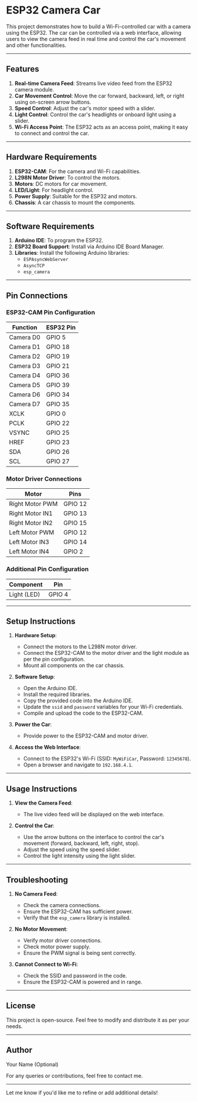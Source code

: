 

# ESP32 Camera Car

This project demonstrates how to build a Wi-Fi-controlled car with a camera using the ESP32. The car can be controlled via a web interface, allowing users to view the camera feed in real time and control the car's movement and other functionalities.

---

## Features
1. **Real-time Camera Feed**: Streams live video feed from the ESP32 camera module.
2. **Car Movement Control**: Move the car forward, backward, left, or right using on-screen arrow buttons.
3. **Speed Control**: Adjust the car's motor speed with a slider.
4. **Light Control**: Control the car's headlights or onboard light using a slider.
5. **Wi-Fi Access Point**: The ESP32 acts as an access point, making it easy to connect and control the car.

---

## Hardware Requirements
1. **ESP32-CAM**: For the camera and Wi-Fi capabilities.
2. **L298N Motor Driver**: To control the motors.
3. **Motors**: DC motors for car movement.
4. **LED/Light**: For headlight control.
5. **Power Supply**: Suitable for the ESP32 and motors.
6. **Chassis**: A car chassis to mount the components.

---

## Software Requirements
1. **Arduino IDE**: To program the ESP32.
2. **ESP32 Board Support**: Install via Arduino IDE Board Manager.
3. **Libraries**: Install the following Arduino libraries:
   - `ESPAsyncWebServer`
   - `AsyncTCP`
   - `esp_camera`

---

## Pin Connections

### ESP32-CAM Pin Configuration
| **Function** | **ESP32 Pin** |
|--------------|---------------|
| Camera D0    | GPIO 5        |
| Camera D1    | GPIO 18       |
| Camera D2    | GPIO 19       |
| Camera D3    | GPIO 21       |
| Camera D4    | GPIO 36       |
| Camera D5    | GPIO 39       |
| Camera D6    | GPIO 34       |
| Camera D7    | GPIO 35       |
| XCLK         | GPIO 0        |
| PCLK         | GPIO 22       |
| VSYNC        | GPIO 25       |
| HREF         | GPIO 23       |
| SDA          | GPIO 26       |
| SCL          | GPIO 27       |

### Motor Driver Connections
| **Motor**        | **Pins** |
|------------------|----------|
| Right Motor PWM  | GPIO 12  |
| Right Motor IN1  | GPIO 13  |
| Right Motor IN2  | GPIO 15  |
| Left Motor PWM   | GPIO 12  |
| Left Motor IN3   | GPIO 14  |
| Left Motor IN4   | GPIO 2   |

### Additional Pin Configuration
| **Component**  | **Pin**  |
|----------------|----------|
| Light (LED)    | GPIO 4   |

---

## Setup Instructions
1. **Hardware Setup**:
   - Connect the motors to the L298N motor driver.
   - Connect the ESP32-CAM to the motor driver and the light module as per the pin configuration.
   - Mount all components on the car chassis.

2. **Software Setup**:
   - Open the Arduino IDE.
   - Install the required libraries.
   - Copy the provided code into the Arduino IDE.
   - Update the `ssid` and `password` variables for your Wi-Fi credentials.
   - Compile and upload the code to the ESP32-CAM.

3. **Power the Car**:
   - Provide power to the ESP32-CAM and motor driver.

4. **Access the Web Interface**:
   - Connect to the ESP32's Wi-Fi (SSID: `MyWiFiCar`, Password: `12345678`).
   - Open a browser and navigate to `192.168.4.1`.

---

## Usage Instructions
1. **View the Camera Feed**:
   - The live video feed will be displayed on the web interface.

2. **Control the Car**:
   - Use the arrow buttons on the interface to control the car's movement (forward, backward, left, right, stop).
   - Adjust the speed using the speed slider.
   - Control the light intensity using the light slider.

---

## Troubleshooting
1. **No Camera Feed**:
   - Check the camera connections.
   - Ensure the ESP32-CAM has sufficient power.
   - Verify that the `esp_camera` library is installed.

2. **No Motor Movement**:
   - Verify motor driver connections.
   - Check motor power supply.
   - Ensure the PWM signal is being sent correctly.

3. **Cannot Connect to Wi-Fi**:
   - Check the SSID and password in the code.
   - Ensure the ESP32-CAM is powered and in range.

---

## License
This project is open-source. Feel free to modify and distribute it as per your needs.

---

## Author
Your Name (Optional)

For any queries or contributions, feel free to contact me.

---

Let me know if you'd like me to refine or add additional details!
